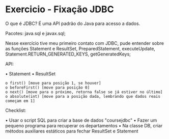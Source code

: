 # Exercicio - Fixação JDBC 

O que é JDBC? É uma API padrão do Java para acesso a dados.

Pacotes: java.sql e javax.sql;

Nesse exercício tive meu primeiro contato com JDBC, pude entender sobre as funções Statement e ResultSet, PreparedStatement, executeUpdate, Statement.RETURN_GENERATED_KEYS, getGeneratedKeys;

API:

•  Statement
•  ResultSet

	o first() [move para posição 1, se houver]
	o beforeFirst() [move para posição 0]
	o next() [move para o próximo, retorna false se já estiver no último]
	o absolute(int) [move para a posição dada, lembrando que dados reais começam em 1]

Checklist:

• Usar o script SQL para criar a base de dados "coursejdbc"
• Fazer um pequeno programa para recuperar os departamentos
• Na classe DB, criar métodos auxiliares estáticos para fechar ResultSet e Statement